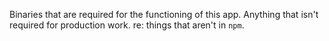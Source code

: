 Binaries that are required for the functioning of this app. Anything that isn't required for production work. re: things that aren't in `npm`.
